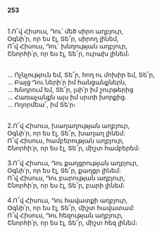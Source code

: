 **253**

\
1.Ո՜վ Հիսուս, Դու՝ մեծ սիրո աղբյուր,\
Օգնի՛ր, որ ես էլ, Տե՜ր, սիրող լինեմ,\
Ո՜վ Հիսուս, Դու` խնդության աղբյուր,\
Շնորհի՛ր, որ ես էլ, Տե՜ր, ուրախ լինեմ։

\
 ... Ոչնչություն եմ, Տե՜ր, հող ու մոխիր եմ, Տե՜ր,\
 ... Բայց Դու ների՛ր իմ հանցանքներն,\
 ... Խնդրում եմ, Տե՜ր, լսի՛ր իմ շուրթերից\
 ... Հառաչանքն այս իմ սրտի խորքից.\
 ... Ողորմեա՜, իմ Տե՛ր։

\
2.Ո՜վ Հիսուս, խաղաղության աղբյուր,\
Օգնի՛ր, որ ես էլ, Տե՜ր, խաղաղ լինեմ:\
Ո՜վ Հիսուս, համբերության աղբյուր,\
Շնորհի՛ր, որ ես էլ, Տե՜ր, միշտ համբերեմ։\
\
3.Ո՜վ Հիսուս, Դու քաղցրության աղբյուր,\
Օգնի՛ր, որ ես էլ, Տե՜ր, քաղցր լինեմ:\
Ո՜վ Հիսուս, Դու բարության աղբյուր,\
Շնորհի՛ր, որ ես էլ, Տե՜ր, բարի լինեմ։\
\
4.Ո՜վ Հիսուս, Դու հավատքի աղբյուր,\
Օգնի՛ր, որ ես էլ, Տե՜ր, միշտ հավատամ:\
Ո՜վ Հիսուս, Դու հեզության աղբյուր,\
Շնորհի՛ր, որ ես էլ, Տե՜ր, միշտ հեզ լինեմ։
